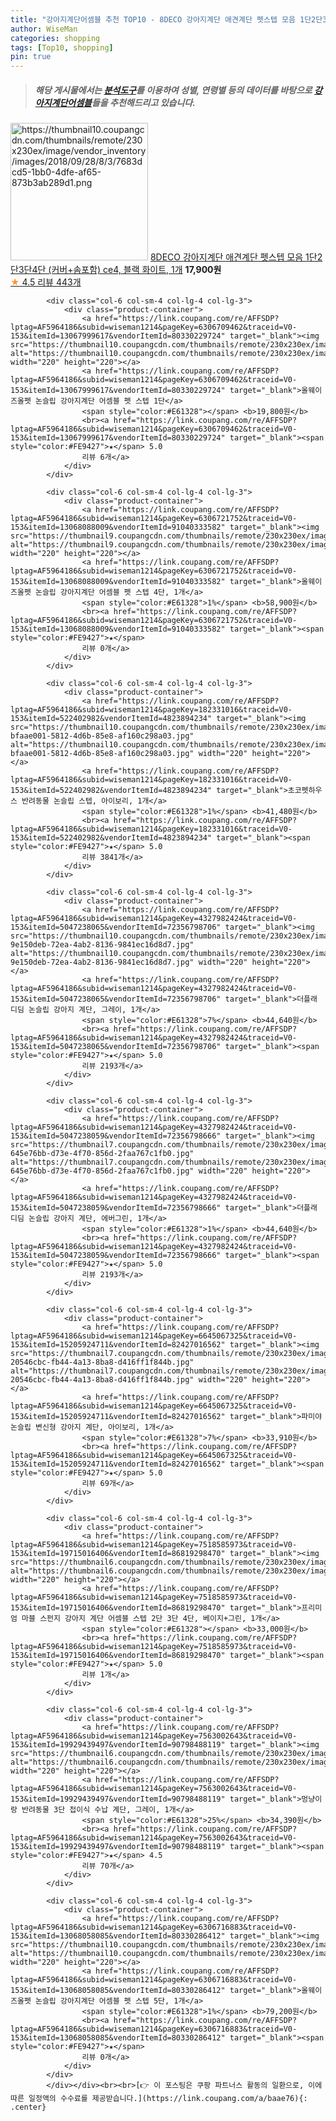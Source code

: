 ```yaml
---
title: "강아지계단어셈블 추천 TOP10 - 8DECO 강아지계단 애견계단 펫스텝 모음 1단2단3단4단 (커버+솜포함) ce4, 블랙 화이트, 1개"
author: WiseMan
categories: shopping
tags: [Top10, shopping]
pin: true
---
```


> ##### 해당 게시물에서는 [**분석도구**](https://itemscout.io/)를 이용하여 **성별**, **연령별** 등의 데이터를 바탕으로 [**강아지계단어셈블**](https://link.coupang.com/a/baae76)들을 추천해드리고 있습니다.
<div class="container"><div class="row">
            <div class="col-6 col-sm-4 col-lg-4 col-lg-3">
                <div class="product-container">
                    <a href="https://link.coupang.com/re/AFFSDP?lptag=AF5964186&subid=wiseman1214&pageKey=136556282&traceid=V0-153&itemId=400183589&vendorItemId=3974924714" target="_blank"><img src="https://thumbnail10.coupangcdn.com/thumbnails/remote/230x230ex/image/vendor_inventory/images/2018/09/28/8/3/7683dcd5-1bb0-4dfe-af65-873b3ab289d1.png" alt="https://thumbnail10.coupangcdn.com/thumbnails/remote/230x230ex/image/vendor_inventory/images/2018/09/28/8/3/7683dcd5-1bb0-4dfe-af65-873b3ab289d1.png" width="220" height="220"></a>
                    <a href="https://link.coupang.com/re/AFFSDP?lptag=AF5964186&subid=wiseman1214&pageKey=136556282&traceid=V0-153&itemId=400183589&vendorItemId=3974924714" target="_blank">8DECO 강아지계단 애견계단 펫스텝 모음 1단2단3단4단 (커버+솜포함) ce4, 블랙 화이트, 1개</a>
                    <span style="color:#E61328"></span> <b>17,900원</b>
                    <br><a href="https://link.coupang.com/re/AFFSDP?lptag=AF5964186&subid=wiseman1214&pageKey=136556282&traceid=V0-153&itemId=400183589&vendorItemId=3974924714" target="_blank"><span style="color:#FE9427">★</span> 4.5
                    리뷰 443개</a>
                </div>
            </div>
            
            <div class="col-6 col-sm-4 col-lg-4 col-lg-3">
                <div class="product-container">
                    <a href="https://link.coupang.com/re/AFFSDP?lptag=AF5964186&subid=wiseman1214&pageKey=6306709462&traceid=V0-153&itemId=13067999617&vendorItemId=80330229724" target="_blank"><img src="https://thumbnail10.coupangcdn.com/thumbnails/remote/230x230ex/image/vendor_inventory/c3a1/c8652ea82b73cf5818e4886603c9a30b4d9bba1f0bbd8c5526e8af136f41.jpg" alt="https://thumbnail10.coupangcdn.com/thumbnails/remote/230x230ex/image/vendor_inventory/c3a1/c8652ea82b73cf5818e4886603c9a30b4d9bba1f0bbd8c5526e8af136f41.jpg" width="220" height="220"></a>
                    <a href="https://link.coupang.com/re/AFFSDP?lptag=AF5964186&subid=wiseman1214&pageKey=6306709462&traceid=V0-153&itemId=13067999617&vendorItemId=80330229724" target="_blank">올웨이즈올펫 논슬립 강아지계단 어셈블 펫 스텝 1단</a>
                    <span style="color:#E61328"></span> <b>19,800원</b>
                    <br><a href="https://link.coupang.com/re/AFFSDP?lptag=AF5964186&subid=wiseman1214&pageKey=6306709462&traceid=V0-153&itemId=13067999617&vendorItemId=80330229724" target="_blank"><span style="color:#FE9427">★</span> 5.0
                    리뷰 6개</a>
                </div>
            </div>
            
            <div class="col-6 col-sm-4 col-lg-4 col-lg-3">
                <div class="product-container">
                    <a href="https://link.coupang.com/re/AFFSDP?lptag=AF5964186&subid=wiseman1214&pageKey=6306721752&traceid=V0-153&itemId=13068088009&vendorItemId=91040333582" target="_blank"><img src="https://thumbnail9.coupangcdn.com/thumbnails/remote/230x230ex/image/vendor_inventory/e5df/262ae5d41c97c092dc67ce013345cead1194e1c2b395804976313afbf0a1.png" alt="https://thumbnail9.coupangcdn.com/thumbnails/remote/230x230ex/image/vendor_inventory/e5df/262ae5d41c97c092dc67ce013345cead1194e1c2b395804976313afbf0a1.png" width="220" height="220"></a>
                    <a href="https://link.coupang.com/re/AFFSDP?lptag=AF5964186&subid=wiseman1214&pageKey=6306721752&traceid=V0-153&itemId=13068088009&vendorItemId=91040333582" target="_blank">올웨이즈올펫 논슬립 강아지계단 어셈블 펫 스텝 4단, 1개</a>
                    <span style="color:#E61328">1%</span> <b>58,900원</b>
                    <br><a href="https://link.coupang.com/re/AFFSDP?lptag=AF5964186&subid=wiseman1214&pageKey=6306721752&traceid=V0-153&itemId=13068088009&vendorItemId=91040333582" target="_blank"><span style="color:#FE9427">★</span> 
                    리뷰 0개</a>
                </div>
            </div>
            
            <div class="col-6 col-sm-4 col-lg-4 col-lg-3">
                <div class="product-container">
                    <a href="https://link.coupang.com/re/AFFSDP?lptag=AF5964186&subid=wiseman1214&pageKey=182331016&traceid=V0-153&itemId=522402982&vendorItemId=4823894234" target="_blank"><img src="https://thumbnail10.coupangcdn.com/thumbnails/remote/230x230ex/image/retail/images/1137783238472597-bfaae001-5812-4d6b-85e8-af160c298a03.jpg" alt="https://thumbnail10.coupangcdn.com/thumbnails/remote/230x230ex/image/retail/images/1137783238472597-bfaae001-5812-4d6b-85e8-af160c298a03.jpg" width="220" height="220"></a>
                    <a href="https://link.coupang.com/re/AFFSDP?lptag=AF5964186&subid=wiseman1214&pageKey=182331016&traceid=V0-153&itemId=522402982&vendorItemId=4823894234" target="_blank">초코펫하우스 반려동물 논슬립 스텝, 아이보리, 1개</a>
                    <span style="color:#E61328">1%</span> <b>41,480원</b>
                    <br><a href="https://link.coupang.com/re/AFFSDP?lptag=AF5964186&subid=wiseman1214&pageKey=182331016&traceid=V0-153&itemId=522402982&vendorItemId=4823894234" target="_blank"><span style="color:#FE9427">★</span> 5.0
                    리뷰 3841개</a>
                </div>
            </div>
            
            <div class="col-6 col-sm-4 col-lg-4 col-lg-3">
                <div class="product-container">
                    <a href="https://link.coupang.com/re/AFFSDP?lptag=AF5964186&subid=wiseman1214&pageKey=4327982424&traceid=V0-153&itemId=5047238065&vendorItemId=72356798706" target="_blank"><img src="https://thumbnail10.coupangcdn.com/thumbnails/remote/230x230ex/image/retail/images/961490649933069-9e150deb-72ea-4ab2-8136-9841ec16d8d7.jpg" alt="https://thumbnail10.coupangcdn.com/thumbnails/remote/230x230ex/image/retail/images/961490649933069-9e150deb-72ea-4ab2-8136-9841ec16d8d7.jpg" width="220" height="220"></a>
                    <a href="https://link.coupang.com/re/AFFSDP?lptag=AF5964186&subid=wiseman1214&pageKey=4327982424&traceid=V0-153&itemId=5047238065&vendorItemId=72356798706" target="_blank">더플래 디딤 논슬립 강아지 계단, 그레이, 1개</a>
                    <span style="color:#E61328">7%</span> <b>44,640원</b>
                    <br><a href="https://link.coupang.com/re/AFFSDP?lptag=AF5964186&subid=wiseman1214&pageKey=4327982424&traceid=V0-153&itemId=5047238065&vendorItemId=72356798706" target="_blank"><span style="color:#FE9427">★</span> 5.0
                    리뷰 2193개</a>
                </div>
            </div>
            
            <div class="col-6 col-sm-4 col-lg-4 col-lg-3">
                <div class="product-container">
                    <a href="https://link.coupang.com/re/AFFSDP?lptag=AF5964186&subid=wiseman1214&pageKey=4327982424&traceid=V0-153&itemId=5047238059&vendorItemId=72356798666" target="_blank"><img src="https://thumbnail7.coupangcdn.com/thumbnails/remote/230x230ex/image/retail/images/961684945734738-645e76bb-d73e-4f70-856d-2faa767c1fb0.jpg" alt="https://thumbnail7.coupangcdn.com/thumbnails/remote/230x230ex/image/retail/images/961684945734738-645e76bb-d73e-4f70-856d-2faa767c1fb0.jpg" width="220" height="220"></a>
                    <a href="https://link.coupang.com/re/AFFSDP?lptag=AF5964186&subid=wiseman1214&pageKey=4327982424&traceid=V0-153&itemId=5047238059&vendorItemId=72356798666" target="_blank">더플래 디딤 논슬립 강아지 계단, 에버그린, 1개</a>
                    <span style="color:#E61328">1%</span> <b>44,640원</b>
                    <br><a href="https://link.coupang.com/re/AFFSDP?lptag=AF5964186&subid=wiseman1214&pageKey=4327982424&traceid=V0-153&itemId=5047238059&vendorItemId=72356798666" target="_blank"><span style="color:#FE9427">★</span> 5.0
                    리뷰 2193개</a>
                </div>
            </div>
            
            <div class="col-6 col-sm-4 col-lg-4 col-lg-3">
                <div class="product-container">
                    <a href="https://link.coupang.com/re/AFFSDP?lptag=AF5964186&subid=wiseman1214&pageKey=6645067325&traceid=V0-153&itemId=15205924711&vendorItemId=82427016562" target="_blank"><img src="https://thumbnail7.coupangcdn.com/thumbnails/remote/230x230ex/image/retail/images/3278980833558013-20546cbc-fb44-4a13-8ba8-d416ff1f844b.jpg" alt="https://thumbnail7.coupangcdn.com/thumbnails/remote/230x230ex/image/retail/images/3278980833558013-20546cbc-fb44-4a13-8ba8-d416ff1f844b.jpg" width="220" height="220"></a>
                    <a href="https://link.coupang.com/re/AFFSDP?lptag=AF5964186&subid=wiseman1214&pageKey=6645067325&traceid=V0-153&itemId=15205924711&vendorItemId=82427016562" target="_blank">파미야 논슬립 변신형 강아지 계단, 아이보리, 1개</a>
                    <span style="color:#E61328">7%</span> <b>33,910원</b>
                    <br><a href="https://link.coupang.com/re/AFFSDP?lptag=AF5964186&subid=wiseman1214&pageKey=6645067325&traceid=V0-153&itemId=15205924711&vendorItemId=82427016562" target="_blank"><span style="color:#FE9427">★</span> 5.0
                    리뷰 69개</a>
                </div>
            </div>
            
            <div class="col-6 col-sm-4 col-lg-4 col-lg-3">
                <div class="product-container">
                    <a href="https://link.coupang.com/re/AFFSDP?lptag=AF5964186&subid=wiseman1214&pageKey=7518585973&traceid=V0-153&itemId=19715016406&vendorItemId=86819298470" target="_blank"><img src="https://thumbnail6.coupangcdn.com/thumbnails/remote/230x230ex/image/vendor_inventory/02ed/2e01d70b36cf2174ecccefefc435ee43d17eddec1f1bd3e1bf9dc4dff812.png" alt="https://thumbnail6.coupangcdn.com/thumbnails/remote/230x230ex/image/vendor_inventory/02ed/2e01d70b36cf2174ecccefefc435ee43d17eddec1f1bd3e1bf9dc4dff812.png" width="220" height="220"></a>
                    <a href="https://link.coupang.com/re/AFFSDP?lptag=AF5964186&subid=wiseman1214&pageKey=7518585973&traceid=V0-153&itemId=19715016406&vendorItemId=86819298470" target="_blank">프리미엄 마블 스펀지 강아지 계단 어셈블 스텝 2단 3단 4단, 베이지+그린, 1개</a>
                    <span style="color:#E61328"></span> <b>33,000원</b>
                    <br><a href="https://link.coupang.com/re/AFFSDP?lptag=AF5964186&subid=wiseman1214&pageKey=7518585973&traceid=V0-153&itemId=19715016406&vendorItemId=86819298470" target="_blank"><span style="color:#FE9427">★</span> 5.0
                    리뷰 1개</a>
                </div>
            </div>
            
            <div class="col-6 col-sm-4 col-lg-4 col-lg-3">
                <div class="product-container">
                    <a href="https://link.coupang.com/re/AFFSDP?lptag=AF5964186&subid=wiseman1214&pageKey=7563002643&traceid=V0-153&itemId=19929439497&vendorItemId=90798488119" target="_blank"><img src="https://thumbnail6.coupangcdn.com/thumbnails/remote/230x230ex/image/vendor_inventory/edea/74b4a10991a1f2adc9e734009979c71ec6c945e010b41b77b9be3e604e26.jpg" alt="https://thumbnail6.coupangcdn.com/thumbnails/remote/230x230ex/image/vendor_inventory/edea/74b4a10991a1f2adc9e734009979c71ec6c945e010b41b77b9be3e604e26.jpg" width="220" height="220"></a>
                    <a href="https://link.coupang.com/re/AFFSDP?lptag=AF5964186&subid=wiseman1214&pageKey=7563002643&traceid=V0-153&itemId=19929439497&vendorItemId=90798488119" target="_blank">멍냥이랑 반려동물 3단 접이식 수납 계단, 그레이, 1개</a>
                    <span style="color:#E61328">25%</span> <b>34,390원</b>
                    <br><a href="https://link.coupang.com/re/AFFSDP?lptag=AF5964186&subid=wiseman1214&pageKey=7563002643&traceid=V0-153&itemId=19929439497&vendorItemId=90798488119" target="_blank"><span style="color:#FE9427">★</span> 4.5
                    리뷰 70개</a>
                </div>
            </div>
            
            <div class="col-6 col-sm-4 col-lg-4 col-lg-3">
                <div class="product-container">
                    <a href="https://link.coupang.com/re/AFFSDP?lptag=AF5964186&subid=wiseman1214&pageKey=6306716883&traceid=V0-153&itemId=13068058085&vendorItemId=80330286412" target="_blank"><img src="https://thumbnail10.coupangcdn.com/thumbnails/remote/230x230ex/image/vendor_inventory/f601/012731943da6da2b4b0434838ddff693d5c7d4d2bec3358262cddb09314d.jpg" alt="https://thumbnail10.coupangcdn.com/thumbnails/remote/230x230ex/image/vendor_inventory/f601/012731943da6da2b4b0434838ddff693d5c7d4d2bec3358262cddb09314d.jpg" width="220" height="220"></a>
                    <a href="https://link.coupang.com/re/AFFSDP?lptag=AF5964186&subid=wiseman1214&pageKey=6306716883&traceid=V0-153&itemId=13068058085&vendorItemId=80330286412" target="_blank">올웨이즈올펫 논슬립 강아지계단 어셈블 펫 스텝 5단, 1개</a>
                    <span style="color:#E61328">1%</span> <b>79,200원</b>
                    <br><a href="https://link.coupang.com/re/AFFSDP?lptag=AF5964186&subid=wiseman1214&pageKey=6306716883&traceid=V0-153&itemId=13068058085&vendorItemId=80330286412" target="_blank"><span style="color:#FE9427">★</span> 
                    리뷰 0개</a>
                </div>
            </div>
            </div></div><br><br>[👉 이 포스팅은 쿠팡 파트너스 활동의 일환으로, 이에 따른 일정액의 수수료를 제공받습니다.](https://link.coupang.com/a/baae76){: .center}